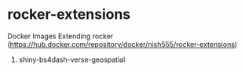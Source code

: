 # rocker-extensions
Docker Images Extending rocker (https://hub.docker.com/repository/docker/nish555/rocker-extensions)
1. shiny-bs4dash-verse-geospatial 
